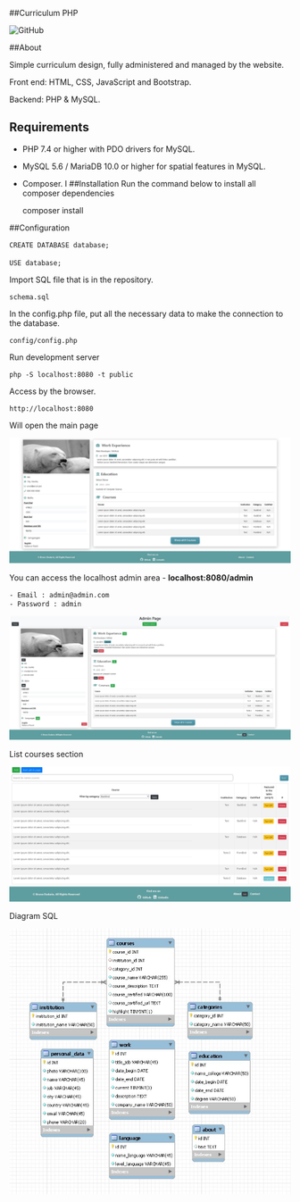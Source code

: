 ##Curriculum PHP

![GitHub](https://img.shields.io/github/license/brunof19d/my-curriculum)

##About

Simple curriculum design, fully administered and managed by the website.

Front end: HTML, CSS, JavaScript and Bootstrap.

Backend: PHP & MySQL.

## Requirements

  - PHP 7.4 or higher with PDO drivers for MySQL.
  - MySQL 5.6 / MariaDB 10.0 or higher for spatial features in MySQL.
  - Composer.
I
##Installation
Run the command below to install all composer dependencies

    composer install

##Configuration

    CREATE DATABASE database;
    
    USE database;
    
Import SQL file that is in the repository.

    schema.sql
    
 In the config.php file, put all the necessary data to make the connection to the database.
 
    config/config.php
    
 Run development server
 
    php -S localhost:8080 -t public
    
Access by the browser.

    http://localhost:8080
    
Will open the main page

![](public/img/git/home.jpg)

You can access the localhost admin area - <b>localhost:8080/admin</b>

    - Email : admin@admin.com
    - Password : admin

![](public/img/git/admin.jpg)

List courses section

![](public/img/git/list-course.jpg)

Diagram SQL

![](public/img/git/diagram-sql.jpg)
